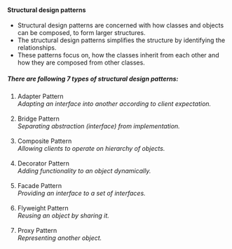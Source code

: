 #### Structural design patterns

* Structural design patterns are concerned with how classes and objects can be composed, to form larger structures.
* The structural design patterns simplifies the structure by identifying the relationships.
* These patterns focus on, how the classes inherit from each other and how they are composed from other classes.

##### There are following 7 types of structural design patterns:

1. Adapter Pattern<br/>
    _Adapting an interface into another according to client expectation._<br/><br/>
2. Bridge Pattern<br/>
    _Separating abstraction (interface) from implementation._<br/><br/>
3. Composite Pattern<br>
    _Allowing clients to operate on hierarchy of objects._<br/><br/>
4. Decorator Pattern<br>
    _Adding functionality to an object dynamically._<br/><br/>
5. Facade Pattern<br/>
    _Providing an interface to a set of interfaces._<br/><br/>
6. Flyweight Pattern<br/>
    _Reusing an object by sharing it._<br/><br/>
7. Proxy Pattern<br/>
    _Representing another object._<br/><br/>

